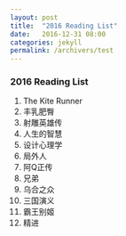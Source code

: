 ```yaml
---
layout: post
title:  "2016 Reading List"
date:   2016-12-31 08:00
categories: jekyll
permalink: /archivers/test
---
```


### 2016 Reading List

1. The Kite Runner
1. 丰乳肥臀
1. 射雕英雄传
1. 人生的智慧
1. 设计心理学
1. 局外人
1. 阿Q正传
1. 兄弟
1. 乌合之众
1. 三国演义
1. 霸王别姬
1. 精进

